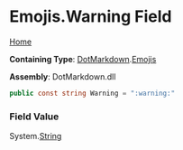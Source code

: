 # Emojis\.Warning Field

[Home](../../../README.md)

**Containing Type**: [DotMarkdown](../../README.md)\.[Emojis](../README.md)

**Assembly**: DotMarkdown\.dll

```csharp
public const string Warning = ":warning:"
```

### Field Value

System\.[String](https://docs.microsoft.com/en-us/dotnet/api/system.string)